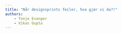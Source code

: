 ```yaml
---
title: "Når designsprints feiler, hva gjør vi da?!"
authors:
    - Tonje Evanger
    - Vikas Gupta
---
```


